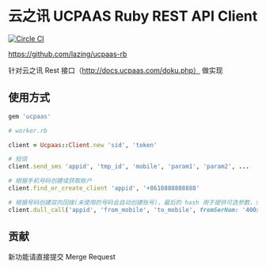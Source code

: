 # 云之讯 UCPAAS Ruby REST API Client
[![Circle CI](https://circleci.com/gh/lazing/ucpaas-rb.svg?style=svg)](https://circleci.com/gh/lazing/ucpaas-rb)

https://github.com/lazing/ucpaas-rb

针对云之讯 Rest 接口（http://docs.ucpaas.com/doku.php） 做实现

## 使用方式
````ruby
gem 'ucpaas'

# worker.rb

client = Ucpaas::Client.new 'sid', 'token'

# 短信
client.send_sms 'appid', 'tmp_id', 'mobile', 'param1', 'param2', ...

# 根据手机号码创建或获取账户
client.find_or_create_client 'appid', '+8618888888888'

# 根据号码创建双向回拨(未使用的号码会自动创建账号)，最后的 hash 用于提供可选参数，参考 ucpaas 文档
client.dull_call('appid', 'from_mobile', 'to_mobile', fromSerNum: '400xxxxxxx')

````


## 贡献
新功能请直接提交 Merge Request